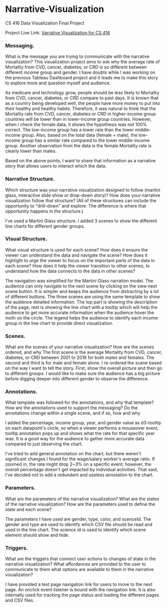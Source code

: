 # Narrative-Visualization
CS 416 Data Visualization Final Project

Project Live Link: [Varrative Visualization for CS 416](http://stevenli.online/Narrative-Visualization/)

### Messaging. 
What is the message you are trying to communicate with the narrative visualization?
This visualization project aims to ask why the average rate of Mortality from CVD, cancer, diabetes, or CRD is so different between different income group and gender. I have doubts while I was working on the previous Tableau Dashboard project and it leads me to make this story to explore more and question myself and audience.

As medicare and technology grow, people should be less likely to Mortality from CVD, cancer, diabetes, or CRD compare to past days. It is known that as a country being developed well, the people have more money to put into their healthy and healthy habits. Therefore, it was natural to think that the  Mortality rate from CVD, cancer, diabetes or CRD in higher-income group countries will be lower than in lower-income group countries. However, when I check the female data, it shows the hypothesis was not 100% correct. The low-income group has a lower rate than the lower middle-income group. Also, based on the total data (female + male), the low-income group has a similar rate compared to the lower middle-income group. Another observation from the data is the female Mortality rate is clearly lower than males. 

Based on the above points, I want to share that information as a narrative story that allows users to interact which the data. 

### Narrative Structure. 
Which structure was your narrative visualization designed to follow (martini glass, interactive slide show or drop-down story)? How does your narrative visualization follow that structure? (All of these structures can include the opportunity to "drill-down" and explore. The difference is where that opportunity happens in the structure.)

I've used a Martini Glass structure. I added 3 scenes to show the different line charts for different gender groups.

### Visual Structure. 
What visual structure is used for each scene? How does it ensure the viewer can understand the data and navigate the scene? How does it highlight to urge the viewer to focus on the important parts of the data in each scene? How does it help the viewer transition to other scenes, to understand how the data connects to the data in other scenes?

The navigation was simplified for the Martini Glass narration model. The audience can only navigate to the next scene by clicking on the view next scene button. It is simpler and keeps the audience from distracting by a lot of different buttons. The three scenes are using the same template to show the audience detailed information. The top part is showing the description of the page, rest is showing the line chart with a tooltip which will help the audience to get more accurate information when the audience hover the moth on the circle. The legend helps the audience to identify each income group in the line chart to provide direct visualization.

### Scenes. 
What are the scenes of your narrative visualization?  How are the scenes ordered, and why
The first scene is the average Mortality from CVD, cancer, diabetes, or CRD between 2001 to 2019 for both males and females. The second and third is for male and female alone. I re-ordered the scene based on the way I want to tell the story. First, show the overall picture and then go to different groups. I would like to make sure the audience has a big picture before digging deeper into different gender to observe the difference.

### Annotations. 
What template was followed for the annotations, and why that template? How are the annotations used to support the messaging? Do the annotations change within a single scene, and if so, how and why

I added the percentage, income group, year, and gender value as d3-tooltip on each datapoint's circle, so when a viewer performs a mouseover event, tooltip annotation pops up and shows what the rate for that specific year was. It is a good way for the audience to gather more accurate data compared to just observing the chart.

I've tried to add general annotation on the chart, but there weren't significant changes I found for the wage/salary worker's average ratio. If zoomed in, the rate might drop 2~3% on a specific event; however, the overall percentage doesn't get impacted by individual activities. That said, I've decided not to add a redundant and useless annotation to the chart.

### Parameters. 
What are the parameters of the narrative visualization? What are the states of the narrative visualization? How are the parameters used to define the state and each scene?

The parameters I have used are gender, type, color, and scenceId.
The gender and type are used to identify which CSV file should be read and used in the line chart. The science id is used to identify which scene element should show and hide.

### Triggers. 
What are the triggers that connect user actions to changes of state in the narrative visualization? What affordances are provided to the user to communicate to them what options are available to them in the narrative visualization?

I have provided a text page navigation link for users to move to the next page. An onclick event listener is bound with the navigation link. It is also internally used for tracking the page status and loading the different pages and CSV files.
